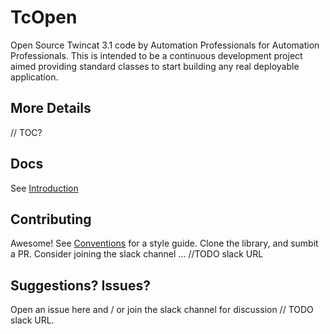 # TcOpen
Open Source Twincat 3.1 code by Automation Professionals for Automation Professionals.  This is intended to be a continuous development project aimed providing standard classes to start building any real deployable application.

## More Details
// TOC?

## Docs
See [Introduction](/docs/Introduction.md)

## Contributing
Awesome! See [Conventions](/docs/Conventions.md) for a style guide. Clone the library, and sumbit a PR.
Consider joining the slack channel ... //TODO slack URL

## Suggestions? Issues?
Open an issue here and / or join the slack channel for discussion // TODO slack URL.
